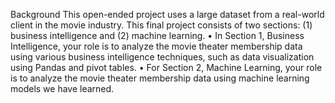 Background
This open-ended project uses a large dataset from a real-world client in the movie industry. This final project
consists of two sections: (1) business intelligence and (2) machine learning.
• In Section 1, Business Intelligence, your role is to analyze the movie theater membership data using
various business intelligence techniques, such as data visualization using Pandas and pivot tables.
• For Section 2, Machine Learning, your role is to analyze the movie theater membership data using
machine learning models we have learned.
